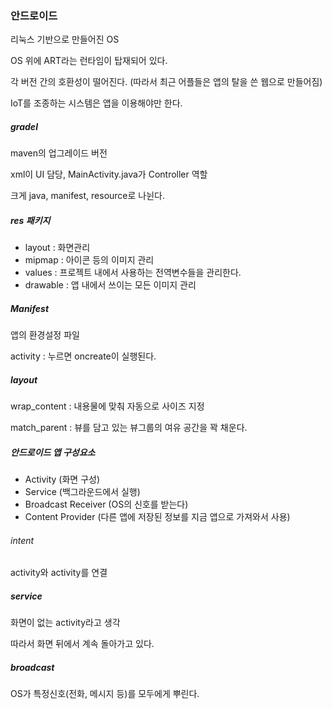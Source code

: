 ### 안드로이드

리눅스 기반으로 만들어진 OS

OS 위에 ART라는 런타임이 탑재되어 있다.

각 버전 간의 호환성이 떨어진다. (따라서 최근 어플들은 앱의 탈을 쓴 웹으로 만들어짐)

IoT를 조종하는 시스템은 앱을 이용해야만 한다.



##### gradel

maven의 업그레이드 버전

xml이 UI 담당, MainActivity.java가 Controller 역할



크게 java, manifest, resource로 나뉜다.

##### res 패키지

- layout : 화면관리
- mipmap : 아이콘 등의 이미지 관리
- values : 프로젝트 내에서 사용하는 전역변수들을 관리한다.
- drawable : 앱 내에서 쓰이는 모든 이미지 관리



##### Manifest

앱의 환경설정 파일

activity : 누르면 oncreate이 실행된다.



##### layout

wrap_content : 내용물에 맞춰 자동으로 사이즈 지정

match_parent : 뷰를 담고 있는 뷰그룹의 여유 공간을 꽉 채운다.



##### 안드로이드 앱 구성요소

- Activity (화면 구성)
- Service (백그라운드에서 실행)
- Broadcast Receiver (OS의 신호를 받는다)
- Content Provider (다른 앱에 저장된 정보를 지금 앱으로 가져와서 사용)



###### intent

activity와 activity를 연결



##### service

화면이 없는 activity라고 생각

따라서 화면 뒤에서 계속 돌아가고 있다.



##### broadcast

OS가 특정신호(전화, 메시지 등)를 모두에게 뿌린다.